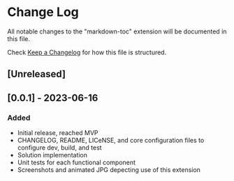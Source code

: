 # Change Log

All notable changes to the "markdown-toc" extension will be documented in this file.

Check [Keep a Changelog](http://keepachangelog.com/) for how this file is structured.

## [Unreleased]

## [0.0.1] - 2023-06-16

### Added

- Initial release, reached MVP
- CHANGELOG, README, LICeNSE, and core configuration files to configure dev, build, and test
- Solution implementation
- Unit tests for each functional component
- Screenshots and animated JPG depecting use of this extension
